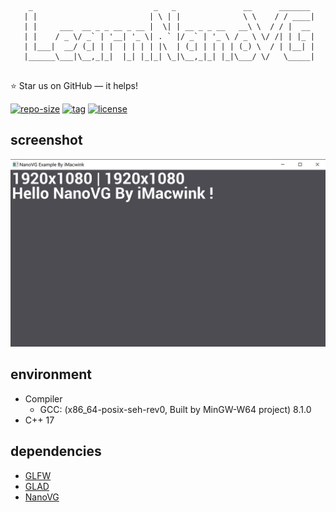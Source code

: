 ```
    _                           _   _               __      _______ 
   | |                         | \ | |              \ \    / / ____|
   | |     ___  __ _ _ __ _ __ |  \| | __ _ _ __   __\ \  / / |  __ 
   | |    / _ \/ _` | '__| '_ \| . ` |/ _` | '_ \ / _ \ \/ /| | |_ |
   | |___|  __/ (_| | |  | | | | |\  | (_| | | | | (_) \  / | |__| |
   |______\___|\__,_|_|  |_| |_|_| \_|\__,_|_| |_|\___/ \/   \_____|      
                                                        
```

⭐ Star us on GitHub — it helps!

[![repo-size](https://img.shields.io/github/languages/code-size/imacwink/LearnNanoVG?style=flat)](https://github.com/imacwink/LearnNanoVG/archive/main.zip) [![tag](https://img.shields.io/github/v/tag/imacwink/LearnNanoVG)](https://github.com/imacwink/LearnNanoVG/tags) [![license](https://img.shields.io/github/license/imacwink/LearnNanoVG)](LICENSE) 

## screenshot

![screenshot of this simple program](/res/screenshot-01.png?raw=true)

## environment 

- Compiler
  - GCC: (x86_64-posix-seh-rev0, Built by MinGW-W64 project) 8.1.0
- C++ 17

## dependencies 
- [GLFW](https://www.glfw.org/download.html)
- [GLAD](https://glad.dav1d.de/)
- [NanoVG](https://github.com/memononen/nanovg)